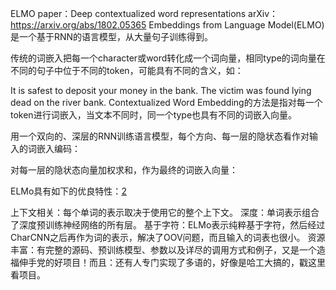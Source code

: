 

<!--
 * @version:
 * @Author:  StevenJokess https://github.com/StevenJokess
 * @Date: 2020-11-17 19:54:54
 * @LastEditors:  StevenJokess https://github.com/StevenJokess
 * @LastEditTime: 2020-12-24 22:55:28
 * @Description:
 * @TODO::
 * @Reference:https://0809zheng.github.io/2020/04/27/elmo-bert-gpt.html[1]
-->

 ELMO
paper：Deep contextualized word representations
arXiv：https://arxiv.org/abs/1802.05365
Embeddings from Language Model(ELMO)是一个基于RNN的语言模型，从大量句子训练得到。

传统的词嵌入把每一个character或word转化成一个词向量，相同type的词向量在不同的句子中位于不同的token，可能具有不同的含义，如：

It is safest to deposit your money in the bank.
The victim was found lying dead on the river bank.
Contextualized Word Embedding的方法是指对每一个token进行词嵌入，当文本不同时，同一个type也具有不同的词嵌入向量。

用一个双向的、深层的RNN训练语言模型，每个方向、每一层的隐状态看作对输入的词嵌入编码：



对每一层的隐状态向量加权求和，作为最终的词嵌入向量：


ELMo具有如下的优良特性：[2]

上下文相关：每个单词的表示取决于使用它的整个上下文。
深度：单词表示组合了深度预训练神经网络的所有层。
基于字符：ELMo表示纯粹基于字符，然后经过CharCNN之后再作为词的表示，解决了OOV问题，而且输入的词表也很小。
资源丰富：有完整的源码、预训练模型、参数以及详尽的调用方式和例子，又是一个造福伸手党的好项目！而且：还有人专门实现了多语的，好像是哈工大搞的，戳这里看项目。

[2]: https://blog.csdn.net/Magical_Bubble/article/details/89160032
